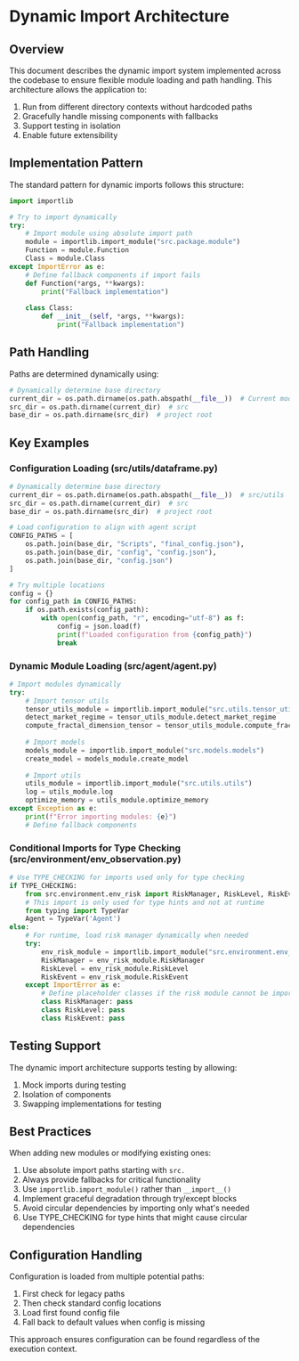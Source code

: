 # Dynamic Import Architecture

## Overview

This document describes the dynamic import system implemented across the codebase to ensure flexible module loading and path handling. This architecture allows the application to:

1. Run from different directory contexts without hardcoded paths
2. Gracefully handle missing components with fallbacks
3. Support testing in isolation
4. Enable future extensibility

## Implementation Pattern

The standard pattern for dynamic imports follows this structure:

```python
import importlib

# Try to import dynamically
try:
    # Import module using absolute import path
    module = importlib.import_module("src.package.module")
    Function = module.Function
    Class = module.Class
except ImportError as e:
    # Define fallback components if import fails
    def Function(*args, **kwargs):
        print("Fallback implementation")
        
    class Class:
        def __init__(self, *args, **kwargs):
            print("Fallback implementation")
```

## Path Handling

Paths are determined dynamically using:

```python
# Dynamically determine base directory
current_dir = os.path.dirname(os.path.abspath(__file__))  # Current module dir
src_dir = os.path.dirname(current_dir)  # src
base_dir = os.path.dirname(src_dir)  # project root
```

## Key Examples

### Configuration Loading (src/utils/dataframe.py)

```python
# Dynamically determine base directory
current_dir = os.path.dirname(os.path.abspath(__file__))  # src/utils
src_dir = os.path.dirname(current_dir)  # src
base_dir = os.path.dirname(src_dir)  # project root

# Load configuration to align with agent script
CONFIG_PATHS = [
    os.path.join(base_dir, "Scripts", "final_config.json"),
    os.path.join(base_dir, "config", "config.json"),
    os.path.join(base_dir, "config.json")
]

# Try multiple locations
config = {}
for config_path in CONFIG_PATHS:
    if os.path.exists(config_path):
        with open(config_path, "r", encoding="utf-8") as f:
            config = json.load(f)
            print(f"Loaded configuration from {config_path}")
            break
```

### Dynamic Module Loading (src/agent/agent.py)

```python
# Import modules dynamically
try:
    # Import tensor utils
    tensor_utils_module = importlib.import_module("src.utils.tensor_utils")
    detect_market_regime = tensor_utils_module.detect_market_regime
    compute_fractal_dimension_tensor = tensor_utils_module.compute_fractal_dimension_tensor
    
    # Import models
    models_module = importlib.import_module("src.models.models")
    create_model = models_module.create_model
    
    # Import utils
    utils_module = importlib.import_module("src.utils.utils")
    log = utils_module.log
    optimize_memory = utils_module.optimize_memory
except Exception as e:
    print(f"Error importing modules: {e}")
    # Define fallback components
```

### Conditional Imports for Type Checking (src/environment/env_observation.py)

```python
# Use TYPE_CHECKING for imports used only for type checking
if TYPE_CHECKING:
    from src.environment.env_risk import RiskManager, RiskLevel, RiskEvent
    # This import is only used for type hints and not at runtime
    from typing import TypeVar
    Agent = TypeVar('Agent')
else:
    # For runtime, load risk manager dynamically when needed
    try:
        env_risk_module = importlib.import_module("src.environment.env_risk")
        RiskManager = env_risk_module.RiskManager
        RiskLevel = env_risk_module.RiskLevel
        RiskEvent = env_risk_module.RiskEvent
    except ImportError as e:
        # Define placeholder classes if the risk module cannot be imported
        class RiskManager: pass
        class RiskLevel: pass
        class RiskEvent: pass
```

## Testing Support

The dynamic import architecture supports testing by allowing:

1. Mock imports during testing
2. Isolation of components
3. Swapping implementations for testing

## Best Practices

When adding new modules or modifying existing ones:

1. Use absolute import paths starting with `src.` 
2. Always provide fallbacks for critical functionality
3. Use `importlib.import_module()` rather than `__import__()`
4. Implement graceful degradation through try/except blocks
5. Avoid circular dependencies by importing only what's needed
6. Use TYPE_CHECKING for type hints that might cause circular dependencies

## Configuration Handling

Configuration is loaded from multiple potential paths:

1. First check for legacy paths
2. Then check standard config locations
3. Load first found config file
4. Fall back to default values when config is missing

This approach ensures configuration can be found regardless of the execution context. 